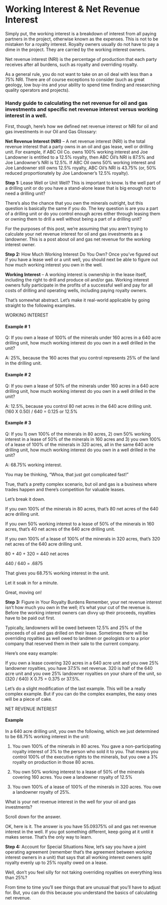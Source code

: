 # Working Interest & Net Revenue Interest

Simply put, the working interest is a breakdown of interest from all paying partners in the project, otherwise known as the expenses. This is not to be mistaken for a royalty interest. Royalty owners usually do not have to pay a dime in the project. They are carried by the working interest owners.


Net revenue interest (NRI) is the percentage of production that each party receives after all burdens, such as royalty and overriding royalty.

As a general rule, you do not want to take on an oil deal with less than a 75% NRI. There are of course exceptions to consider (such as great geology, low buy-ins and your ability to spend time finding and researching quality operators and projects).

### Handy guide to calculating the net revenue for oil and gas investments and specific net revenue interest versus working interest in a well. 

First, though, here’s how we defined net revenue interest or NRI for oil and gas investments in our Oil and Gas Glossary:

**Net Revenue Interest (NRI)** – A net revenue interest (NRI) is the total revenue interest that a party owns in an oil and gas lease, well or drilling unit. For example, if ABC Oil Co. owns 100% working interest and Joe Landowner is entitled to a 12.5% royalty, then ABC Oil’s NRI is 87.5% and Joe Landowner’s NRI is 12.5%. If ABC Oil owns 50% working interest and Joe Landowner still owns 12.5% royalty, ABC Oil’s NRI is 43.75% (or, 50% reduced proportionately by Joe Landowner’s 12.5% royalty).

**Step 1:** Lease Well or Unit Well?
This is important to know. Is the well part of a drilling unit or do you have a stand-alone lease that is big enough not to need a drilling unit?

There’s also the chance that you own the minerals outright, but this question is basically the same if you do. The key question is are you a part of a drilling unit or do you control enough acres either through leasing them or owning them to drill a well without being a part of a drilling unit?

For the purposes of this post, we’re assuming that you aren’t trying to calculate your net revenue interest for oil and gas investments as a landowner. This is a post about oil and gas net revenue for the working interest owner.

**Step 2:** How Much Working Interest Do You Own?
Once you’ve figured out if you have a lease well or a unit well, you should next be able to figure out how much working interest you own in the well.

**Working Interest** – A working interest is ownership in the lease itself, including the right to drill and produce oil and/or gas. Working interest owners fully participate in the profits of a successful well and pay for all costs of drilling and operating wells, including paying royalty owners.

That’s somewhat abstract. Let’s make it real-world applicable by going straight to the following examples.

WORKING INTEREST 
#### Example # 1
Q: If you own a lease of 100% of the minerals under 160 acres in a 640 acre drilling unit, how much working interest do you own in a well drilled in the unit?

A: 25%, because the 160 acres that you control represents 25% of the land in the drilling unit.

#### Example # 2
Q: If you own a lease of 50% of the minerals under 160 acres in a 640 acre drilling unit, how much working interest do you own in a well drilled in the unit?

A: 12.5%, because you control 80 net acres in the 640 acre drilling unit. (160 X 0.50) / 640 = 0.125 or 12.5%

#### Example # 3
Q: If you 1) own 100% of the minerals in 80 acres, 2) own 50% working interest in a lease of 50% of the minerals in 160 acres and 3) you own 100% of a lease of 100% of the minerals in 320 acres, all in the same 640 acre drilling unit, how much working interest do you own in a well drilled in the unit?

A: 68.75% working interest.

You may be thinking, “Whoa, that just got complicated fast!”

True, that’s a pretty complex scenario, but oil and gas is a business where trades happen and there’s competition for valuable leases.

Let’s break it down.

If you own 100% of the minerals in 80 acres, that’s 80 net acres of the 640 acre drilling unit.

If you own 50% working interest to a lease of 50% of the minerals in 160 acres, that’s 40 net acres of the 640 acre drilling unit.

If you own 100% of a lease of 100% of the minerals in 320 acres, that’s 320 net acres of the 640 acre drilling unit.

80 + 40 + 320 = 440 net acres

440 / 640 = .6875

That gives you 68.75% working interest in the unit.

Let it soak in for a minute.

Great, moving on!

**Step 3:** Figure in Your Royalty Burdens
Remember, your net revenue interest isn’t how much you own in the well; it’s what your cut of the revenue is. Before the working interest owners can divvy up their proceeds, royalties have to be paid out first.

Typically, landowners will be owed between 12.5% and 25% of the proceeds of oil and gas drilled on their lease. Sometimes there will be overriding royalties as well owed to landmen or geologists or to a prior company that reserved them in their sale to the current company.

Here’s one easy example:

If you own a lease covering 320 acres in a 640 acre unit and you owe 25% landowner royalties, you have 37.5% net revenue. 320 is half of the 640 acre unit and you owe 25% landowner royalties on your share of the unit, so (320 / 640) X 0.75 = 0.375 or 37.5%.

Let’s do a slight modification of the last example. This will be a really complex example. But if you can do the complex examples, the easy ones will be a piece of cake.

NET REVENUE INTEREST 
#### Example
In a 640 acre drilling unit, you own the following, which we just determined to be 68.75% working interest in the unit:

1) You own 100% of the minerals in 80 acres. You gave a non-participating royalty interest of 3% to the person who sold it to you. That means you control 100% of the executive rights to the minerals, but you owe a 3% royalty on production in those 80 acres.

2) You own 50% working interest to a lease of 50% of the minerals covering 160 acres. You owe a landowner royalty of 12.5%

3) You own 100% of a lease of 100% of the minerals in 320 acres. You owe a landowner royalty of 25%.

What is your net revenue interest in the well for your oil and gas investments?

Scroll down for the answer.

OK, here is it. The answer is you have 55.09375% oil and gas net revenue interest in the well. If you got something different, keep going at it until it makes sense. That’s the only way to learn.

**Step 4:** Account for Special Situations
Now, let’s say you have a joint operating agreement (remember that’s the agreement between working interest owners in a unit) that says that all working interest owners split royalty evenly up to 25% royalty owed on a lease.

Well, don’t you feel silly for not taking overriding royalties on everything less than 25%?

From time to time you’ll see things that are unusual that you’ll have to adjust for. But, you can do this because you understand the basics of calculating net revenue.

